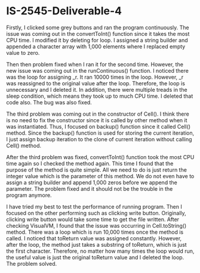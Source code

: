 # IS-2545-Deliverable-4

Firstly, I clicked some grey buttons and ran the program continuously. The issue was coming out in the convertToInt() function since it takes the most CPU time. I modified it by deleting for loop. I assigned a string builder and appended a character array with 1,000 elements where I replaced empty value to zero. 

Then then problem fixed when I ran it for the second time. However, the new issue was coming out in the runContinuous() function. I noticed there was the loop for assigning _r. It ran 10000 times in the loop. However, _r was reassigned to the original value after the loop. Therefore, the loop is unnecessary and I deleted it. In addition, there were multiple treads in the sleep condition, which means they took up to much CPU time. I deleted that code also. The bug was also fixed. 

The third problem was coming out in the constructor of Cell(). I think there is no need to fix the constructor since it is called by other method when it was instantiated. Thus, I focused on backup() function since it called Cell() method. Since the backup() function is used for storing the current iteration, I just assign backup iteration to the clone of current iteration without calling Cell() method.

After the third problem was fixed, convertToInt() function took the most CPU time again so I checked the method again. This time I found that the purpose of the method is quite simple. All we need to do is just return the integer value which is the parameter of this method. We do not even have to assign a string builder and append 1,000 zeros before we append the parameter. The problem fixed and it should not be the trouble in the program anymore.

I have tried my best to test the performance of running program. Then I focused on the other performing such as clicking write button. Originally, clicking write button would take some time to get the file written. After checking VisualVM, I found that the issue was occurring in Cell.toString() method. There was a loop which is run 10,000 times once the method is called. I noticed that toReturn value was assigned constantly. However, after the loop, the method just takes a substring of toReturn, which is just the first character. Therefore, no matter how many times the loop would run, the useful value is just the original toReturn value and I deleted the loop. The problem solved.

